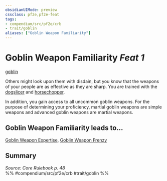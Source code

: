 ```yaml
---
obsidianUIMode: preview
cssclass: pf2e,pf2e-feat
tags:
- compendium/src/pf2e/crb
- trait/goblin
aliases: ["Goblin Weapon Familiarity"]
---
```

# Goblin Weapon Familiarity  *Feat 1*  
[goblin](rules/traits/goblin.md)  


Others might look upon them with disdain, but you know that the weapons of your people are as effective as they are sharp. You are trained with the [dogslicer](compendium/equipment/items/dogslicer.md) and [horsechopper](compendium/equipment/items/horsechopper.md).

In addition, you gain access to all uncommon goblin weapons. For the purpose of determining your proficiency, martial goblin weapons are simple weapons and advanced goblin weapons are martial weapons.

## Goblin Weapon Familiarity leads to...

[Goblin Weapon Expertise](compendium/feats/goblin-weapon-expertise.md), [Goblin Weapon Frenzy](compendium/feats/goblin-weapon-frenzy.md)

## Summary

*Source: Core Rulebook p. 48*  
%% #compendium/src/pf2e/crb #trait/goblin %%